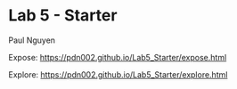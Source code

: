 # Lab 5 - Starter
Paul Nguyen

Expose: https://pdn002.github.io/Lab5_Starter/expose.html

Explore: https://pdn002.github.io/Lab5_Starter/explore.html